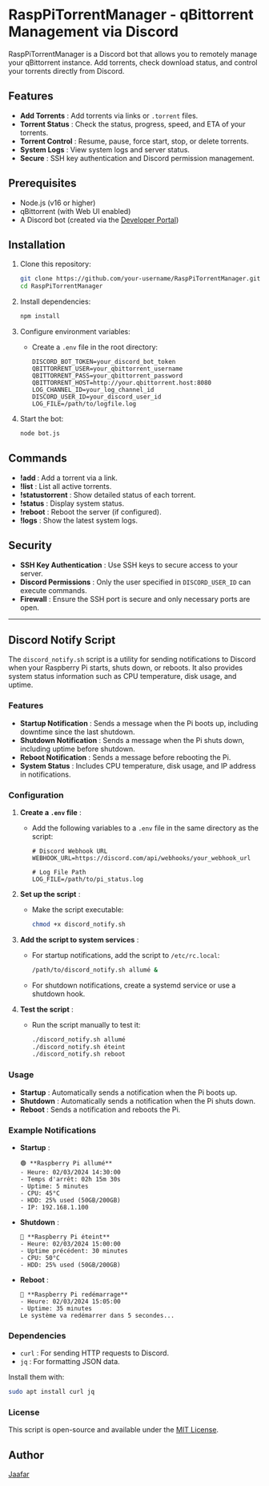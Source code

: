 # RaspPiTorrentManager - qBittorrent Management via Discord

RaspPiTorrentManager is a Discord bot that allows you to remotely manage your qBittorrent instance. Add torrents, check download status, and control your torrents directly from Discord.

## Features

- **Add Torrents** : Add torrents via links or `.torrent` files.
- **Torrent Status** : Check the status, progress, speed, and ETA of your torrents.
- **Torrent Control** : Resume, pause, force start, stop, or delete torrents.
- **System Logs** : View system logs and server status.
- **Secure** : SSH key authentication and Discord permission management.

## Prerequisites

- Node.js (v16 or higher)
- qBittorrent (with Web UI enabled)
- A Discord bot (created via the [Developer Portal](https://discord.com/developers/applications))

## Installation

1. Clone this repository:
   ```bash
   git clone https://github.com/your-username/RaspPiTorrentManager.git
   cd RaspPiTorrentManager
   ```

2. Install dependencies:
   ```bash
   npm install
   ```

3. Configure environment variables:
   - Create a `.env` file in the root directory:
     ```env
     DISCORD_BOT_TOKEN=your_discord_bot_token
     QBITTORRENT_USER=your_qbittorrent_username
     QBITTORRENT_PASS=your_qbittorrent_password
     QBITTORRENT_HOST=http://your.qbittorrent.host:8080
     LOG_CHANNEL_ID=your_log_channel_id
     DISCORD_USER_ID=your_discord_user_id
     LOG_FILE=/path/to/logfile.log
     ```

4. Start the bot:
   ```bash
   node bot.js
   ```

## Commands

- **!add <url>** : Add a torrent via a link.
- **!list** : List all active torrents.
- **!statustorrent** : Show detailed status of each torrent.
- **!status** : Display system status.
- **!reboot** : Reboot the server (if configured).
- **!logs** : Show the latest system logs.

## Security

- **SSH Key Authentication** : Use SSH keys to secure access to your server.
- **Discord Permissions** : Only the user specified in `DISCORD_USER_ID` can execute commands.
- **Firewall** : Ensure the SSH port is secure and only necessary ports are open.

---

## Discord Notify Script

The `discord_notify.sh` script is a utility for sending notifications to Discord when your Raspberry Pi starts, shuts down, or reboots. It also provides system status information such as CPU temperature, disk usage, and uptime.

### **Features**
- **Startup Notification** : Sends a message when the Pi boots up, including downtime since the last shutdown.
- **Shutdown Notification** : Sends a message when the Pi shuts down, including uptime before shutdown.
- **Reboot Notification** : Sends a message before rebooting the Pi.
- **System Status** : Includes CPU temperature, disk usage, and IP address in notifications.

### **Configuration**
1. **Create a `.env` file** :
   - Add the following variables to a `.env` file in the same directory as the script:
     ```env
     # Discord Webhook URL
     WEBHOOK_URL=https://discord.com/api/webhooks/your_webhook_url

     # Log File Path
     LOG_FILE=/path/to/pi_status.log
     ```

2. **Set up the script** :
   - Make the script executable:
     ```bash
     chmod +x discord_notify.sh
     ```

3. **Add the script to system services** :
   - For startup notifications, add the script to `/etc/rc.local`:
     ```bash
     /path/to/discord_notify.sh allumé &
     ```
   - For shutdown notifications, create a systemd service or use a shutdown hook.

4. **Test the script** :
   - Run the script manually to test it:
     ```bash
     ./discord_notify.sh allumé
     ./discord_notify.sh éteint
     ./discord_notify.sh reboot
     ```

### **Usage**
- **Startup** : Automatically sends a notification when the Pi boots up.
- **Shutdown** : Automatically sends a notification when the Pi shuts down.
- **Reboot** : Sends a notification and reboots the Pi.

### **Example Notifications**
- **Startup** :
  ```
  🟢 **Raspberry Pi allumé**
  - Heure: 02/03/2024 14:30:00
  - Temps d'arrêt: 02h 15m 30s
  - Uptime: 5 minutes
  - CPU: 45°C
  - HDD: 25% used (50GB/200GB)
  - IP: 192.168.1.100
  ```

- **Shutdown** :
  ```
  🔴 **Raspberry Pi éteint**
  - Heure: 02/03/2024 15:00:00
  - Uptime précédent: 30 minutes
  - CPU: 50°C
  - HDD: 25% used (50GB/200GB)
  ```

- **Reboot** :
  ```
  🔄 **Raspberry Pi redémarrage**
  - Heure: 02/03/2024 15:05:00
  - Uptime: 35 minutes
  Le système va redémarrer dans 5 secondes...
  ```

### **Dependencies**
- `curl` : For sending HTTP requests to Discord.
- `jq` : For formatting JSON data.

Install them with:
```bash
sudo apt install curl jq
```

### **License**
This script is open-source and available under the [MIT License](LICENSE).


## Author

[Jaafar](https://github.com/e-jaafar)
